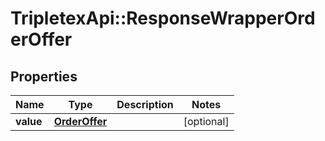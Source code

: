 # TripletexApi::ResponseWrapperOrderOffer

## Properties
Name | Type | Description | Notes
------------ | ------------- | ------------- | -------------
**value** | [**OrderOffer**](OrderOffer.md) |  | [optional] 


